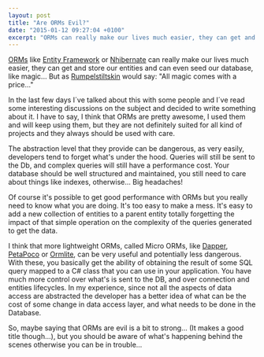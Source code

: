 ```yaml
---
layout: post
title: "Are ORMs Evil?"
date: "2015-01-12 09:27:04 +0100"
excerpt: "ORMs can really make our lives much easier, they can get and store our entities and can even seed our database, like magic... with a price."
---
```


[ORMs](http://en.wikipedia.org/wiki/Object-relational_mapping) like [Entity Framework](http://msdn.microsoft.com/en-us/data/ef.aspx) or [Nhibernate](http://nhibernate.info/) can really make our lives much easier, they can get and store our entities and can even seed our database, like magic...
But as [Rumpelstiltskin](http://en.wikipedia.org/wiki/Rumpelstiltskin) would say: "All magic comes with a price..."

In the last few days I´ve talked about this with some people and I´ve read some interesting discussions on the subject and decided to write something about it.
I have to say, I think that ORMs are pretty awesome, I used them and will keep using them, but they are not definitely suited for all kind of projects and they always should be used with care.

The abstraction level that they provide can be dangerous, as very easily, developers tend to forget what's under the hood. Queries will still be sent to the Db, and complex queries will still have a performance cost. Your database should be well structured and maintained, you still need to care about things like indexes, otherwise... Big headaches!

Of course it's possible to get good performance with ORMs but you really need to know what you are doing. It's too easy to make a mess. It's easy to add a new collection of entities to a parent entity totally forgetting the impact of that simple operation on the complexity of the queries generated to get the data.

I think that more lightweight ORMs, called Micro ORMs, like [Dapper](https://github.com/StackExchange/dapper-dot-net), [PetaPoco](http://www.toptensoftware.com/petapoco/) or [Ormlite](https://github.com/ServiceStack/ServiceStack.OrmLite), can be very useful and potentially less dangerous. With these, you basically get the ability of obtaining the result of some SQL query mapped to a C# class that you can use in your application. You have much more control over what's is sent to the DB, and over connection and entities lifecycles.
In my experience, since not all the aspects of data access are abstracted the developer has a better idea of what can be the cost of some change in data access layer, and what needs to be done in the Database.

So, maybe saying that ORMs are evil is a bit to strong... (It makes a good title though...), but you should be aware of what's happening behind the scenes otherwise you can be in trouble...
